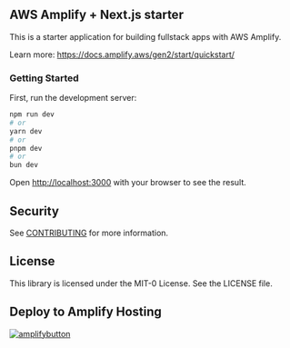 ## AWS Amplify + Next.js starter

This is a starter application for building fullstack apps with AWS Amplify. 

Learn more: https://docs.amplify.aws/gen2/start/quickstart/ 

### Getting Started

First, run the development server:

```bash
npm run dev
# or
yarn dev
# or
pnpm dev
# or
bun dev
```

Open [http://localhost:3000](http://localhost:3000) with your browser to see the result.

## Security

See [CONTRIBUTING](CONTRIBUTING.md#security-issue-notifications) for more information.

## License

This library is licensed under the MIT-0 License. See the LICENSE file.

## Deploy to Amplify Hosting

[![amplifybutton](https://oneclick.amplifyapp.com/button.svg)](https://console.aws.amazon.com/amplify/home#/deploy?repo=https://github.com/Jay2113/amplify-next-template)